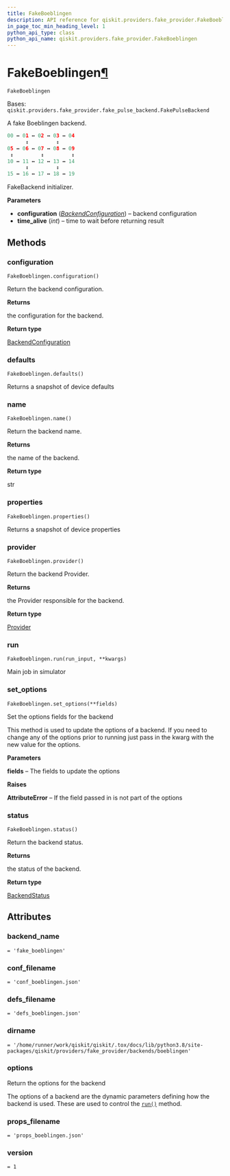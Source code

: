 ```yaml
---
title: FakeBoeblingen
description: API reference for qiskit.providers.fake_provider.FakeBoeblingen
in_page_toc_min_heading_level: 1
python_api_type: class
python_api_name: qiskit.providers.fake_provider.FakeBoeblingen
---
```


# FakeBoeblingen[¶](#fakeboeblingen "Permalink to this headline")

<span id="qiskit.providers.fake_provider.FakeBoeblingen" />

`FakeBoeblingen`

Bases: `qiskit.providers.fake_provider.fake_pulse_backend.FakePulseBackend`

A fake Boeblingen backend.

```python
00 ↔ 01 ↔ 02 ↔ 03 ↔ 04
      ↕         ↕
05 ↔ 06 ↔ 07 ↔ 08 ↔ 09
 ↕         ↕         ↕
10 ↔ 11 ↔ 12 ↔ 13 ↔ 14
      ↕         ↕
15 ↔ 16 ↔ 17 ↔ 18 ↔ 19
```

FakeBackend initializer.

**Parameters**

*   **configuration** ([*BackendConfiguration*](qiskit.providers.models.BackendConfiguration "qiskit.providers.models.BackendConfiguration")) – backend configuration
*   **time\_alive** (*int*) – time to wait before returning result

## Methods

### configuration

<span id="qiskit.providers.fake_provider.FakeBoeblingen.configuration" />

`FakeBoeblingen.configuration()`

Return the backend configuration.

**Returns**

the configuration for the backend.

**Return type**

[BackendConfiguration](qiskit.providers.models.BackendConfiguration "qiskit.providers.models.BackendConfiguration")

### defaults

<span id="qiskit.providers.fake_provider.FakeBoeblingen.defaults" />

`FakeBoeblingen.defaults()`

Returns a snapshot of device defaults

### name

<span id="qiskit.providers.fake_provider.FakeBoeblingen.name" />

`FakeBoeblingen.name()`

Return the backend name.

**Returns**

the name of the backend.

**Return type**

str

### properties

<span id="qiskit.providers.fake_provider.FakeBoeblingen.properties" />

`FakeBoeblingen.properties()`

Returns a snapshot of device properties

### provider

<span id="qiskit.providers.fake_provider.FakeBoeblingen.provider" />

`FakeBoeblingen.provider()`

Return the backend Provider.

**Returns**

the Provider responsible for the backend.

**Return type**

[Provider](qiskit.providers.Provider "qiskit.providers.Provider")

### run

<span id="qiskit.providers.fake_provider.FakeBoeblingen.run" />

`FakeBoeblingen.run(run_input, **kwargs)`

Main job in simulator

### set\_options

<span id="qiskit.providers.fake_provider.FakeBoeblingen.set_options" />

`FakeBoeblingen.set_options(**fields)`

Set the options fields for the backend

This method is used to update the options of a backend. If you need to change any of the options prior to running just pass in the kwarg with the new value for the options.

**Parameters**

**fields** – The fields to update the options

**Raises**

**AttributeError** – If the field passed in is not part of the options

### status

<span id="qiskit.providers.fake_provider.FakeBoeblingen.status" />

`FakeBoeblingen.status()`

Return the backend status.

**Returns**

the status of the backend.

**Return type**

[BackendStatus](qiskit.providers.models.BackendStatus "qiskit.providers.models.BackendStatus")

## Attributes

<span id="qiskit.providers.fake_provider.FakeBoeblingen.backend_name" />

### backend\_name

`= 'fake_boeblingen'`

<span id="qiskit.providers.fake_provider.FakeBoeblingen.conf_filename" />

### conf\_filename

`= 'conf_boeblingen.json'`

<span id="qiskit.providers.fake_provider.FakeBoeblingen.defs_filename" />

### defs\_filename

`= 'defs_boeblingen.json'`

<span id="qiskit.providers.fake_provider.FakeBoeblingen.dirname" />

### dirname

`= '/home/runner/work/qiskit/qiskit/.tox/docs/lib/python3.8/site-packages/qiskit/providers/fake_provider/backends/boeblingen'`

<span id="qiskit.providers.fake_provider.FakeBoeblingen.options" />

### options

Return the options for the backend

The options of a backend are the dynamic parameters defining how the backend is used. These are used to control the [`run()`](qiskit.providers.fake_provider.FakeBoeblingen#run "qiskit.providers.fake_provider.FakeBoeblingen.run") method.

<span id="qiskit.providers.fake_provider.FakeBoeblingen.props_filename" />

### props\_filename

`= 'props_boeblingen.json'`

<span id="qiskit.providers.fake_provider.FakeBoeblingen.version" />

### version

`= 1`

